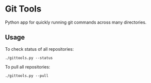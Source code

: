 # Git Tools

Python app for quickly running git commands across many directories.

## Usage

To check status of all repositories:

`./gittools.py --status`

To pull all repositories:

`./gittools.py --pull`
